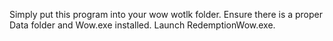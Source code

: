 Simply put this program into your wow wotlk folder. 
Ensure there is a proper Data folder and Wow.exe installed.
Launch RedemptionWow.exe.
